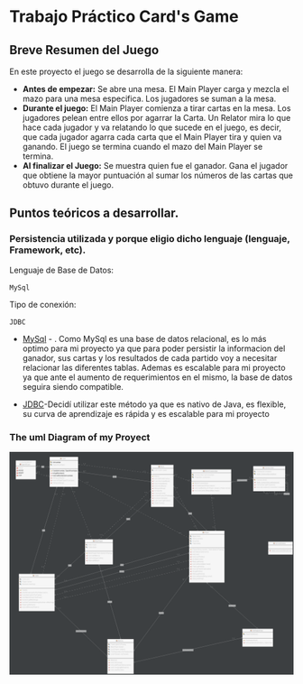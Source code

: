 # Trabajo Práctico Card's Game

## Breve Resumen del Juego

En este proyecto el juego se desarrolla de la siguiente manera:
* **Antes de empezar:** Se abre una mesa. El Main Player carga y mezcla el mazo para una mesa especifica. Los jugadores se suman a la mesa.
* **Durante el juego:** El Main Player comienza a tirar cartas en la mesa. Los jugadores pelean entre ellos por agarrar la Carta. Un Relator mira lo que hace cada jugador y va relatando lo que sucede en el juego, es decir, que cada jugador agarra cada carta que el Main Player tira y quien va ganando. El juego se termina cuando el mazo del Main Player se termina.
* **Al finalizar el Juego:** Se muestra quien fue el ganador. Gana el jugador que obtiene la mayor puntuación al sumar los números de las cartas que obtuvo durante el juego.

## Puntos teóricos a desarrollar.
### Persistencia utilizada y porque eligio dicho lenguaje (lenguaje, Framework, etc).

Lenguaje de Base de Datos:
```
MySql
```
Tipo de conexión:
```
JDBC
```
* [MySql](https://es.wikipedia.org/wiki/MySQL) - . Como MySql es una base de datos relacional, es lo más optimo para mi proyecto ya que para poder persistir la informacion del ganador, sus cartas y los resultados de cada partido voy a necesitar relacionar las diferentes tablas. Ademas es escalable para mi proyecto ya que ante el aumento de requerimientos en el mismo, la base de datos seguira siendo compatible.

* [JDBC](https://es.wikipedia.org/wiki/Java_Database_Connectivity)-Decidí utilizar este método ya que es nativo de Java, es flexible, su curva de aprendizaje es rápida y es escalable para mi proyecto 

### The uml Diagram of my Proyect
 ![alt test](https://github.com/SaraLavanchyUTNMDP/tpCards/blob/master/uml.png "Project's UML")
